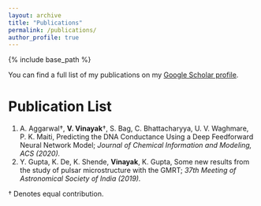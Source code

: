 ```yaml
---
layout: archive
title: "Publications"
permalink: /publications/
author_profile: true
---
```


{% include base_path %}

You can find a full list of my publications on my [Google Scholar profile](https://scholar.google.com/citations?hl=en&user=RuEjeXkAAAAJ&view_op=list_works&sortby=pubdate).

**Publication List**
====

1. A. Aggarwal&dagger;, **V. Vinayak**&dagger;, S. Bag, C. Bhattacharyya, U. V. Waghmare, P. K. Maiti, Predicting the DNA Conductance Using a Deep Feedforward Neural Network Model; _Journal of Chemical Information and Modeling, ACS (2020)._
2. Y. Gupta, K. De, K. Shende, **Vinayak**, K. Gupta, Some new results from the study of pulsar microstructure with the GMRT; _37th Meeting of Astronomical Society of India (2019)._

&dagger; Denotes equal contribution.
